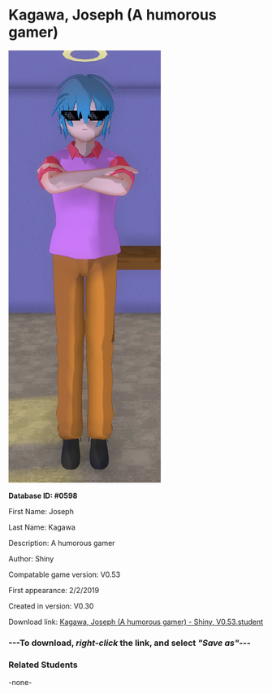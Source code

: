 # Kagawa, Joseph (A humorous gamer)

<img src="../../Files/Images/Kagawa, Joseph (A humorous gamer).png" title="Kagawa, Joseph (A humorous gamer) - Shiny, V0.53">

**Database ID: #0598**

First Name: Joseph

Last Name: Kagawa

Description: A humorous gamer

Author: Shiny

Compatable game version: V0.53

First appearance: 2/2/2019

Created in version: V0.30

Download link: <a href="https://raw.githubusercontent.com/Arbiter1223/Daigaku-Gurashi-Custom-Students/master/Files/Student%20Files/Kagawa%2C%20Joseph%20(A%20humorous%20gamer)%20-%20Shiny%2C%20V0.53.student">Kagawa, Joseph (A humorous gamer) - Shiny, V0.53.student</a>

### ---**To download, _right-click_ the link, and select _"Save as"_**---

### Related Students

-none-
